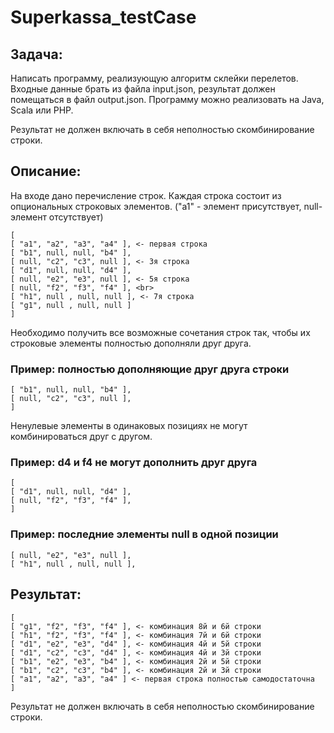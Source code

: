 # Superkassa_testCase

## Задача:
Написать программу, реализующую алгоритм склейки перелетов. 
Входные данные брать из файла input.json, результат должен помещаться в файл output.json. 
Программу можно реализовать на Java, Scala или PHP.

Результат не должен включать в себя неполностью скомбинирование строки. 
## Описание:
 На входе дано перечисление строк. Каждая строка состоит из опциональных строковых элементов. ("a1" - элемент присутствует, null- элемент отсутствует) 

```
[ 
[ "a1", "a2", "a3", "a4" ], <- первая строка 
[ "b1", null, null, "b4" ], 
[ null, "c2", "c3", null ], <- 3я строка 
[ "d1", null, null, "d4" ], 
[ null, "e2", "e3", null ], <- 5я строка 
[ null, "f2", "f3", "f4" ], <br>
[ "h1", null , null, null ], <- 7я строка 
[ "g1", null , null, null ] 
]
```
Необходимо получить все возможные сочетания строк так, чтобы их строковые элементы полностью дополняли друг друга. 

### Пример: полностью дополняющие друг друга строки 

``` [ 
[ "b1", null, null, "b4" ], 
[ null, "c2", "c3", null ], 
]
```

Ненулевые элементы в одинаковых позициях не могут комбинироваться друг с другом. 
### Пример: d4 и f4 не могут дополнить друг друга 

```
[ 
[ "d1", null, null, "d4" ], 
[ null, "f2", "f3", "f4" ], 
] 
```

### Пример: последние элементы null в одной позиции 

```
[ null, "e2", "e3", null ], 
[ "h1", null , null, null ], 
```

## Результат: 

```
[ 
[ "g1", "f2", "f3", "f4" ], <- комбинация 8й и 6й строки 
[ "h1", "f2", "f3", "f4" ], <- комбинация 7й и 6й строки 
[ "d1", "e2", "e3", "d4" ], <- комбинация 4й и 5й строки 
[ "d1", "c2", "c3", "d4" ], <- комбинация 4й и 3й строки 
[ "b1", "e2", "e3", "b4" ], <- комбинация 2й и 5й строки 
[ "b1", "c2", "c3", "b4" ], <- комбинация 2й и 3й строки 
[ "a1", "a2", "a3", "a4" ] <- первая строка полностью самодостаточна 
] 
```

Результат не должен включать в себя неполностью скомбинирование строки. 
